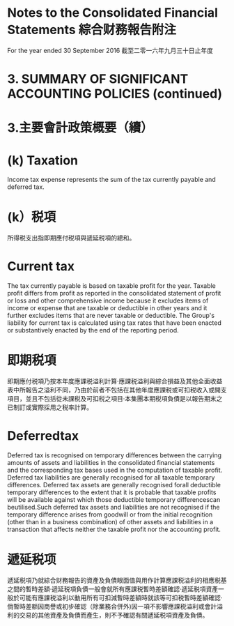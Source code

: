 # Notes to the Consolidated Financial Statements 綜合财務報告附注  

For the year ended 30 September 2016 截至二零一六年九月三十日止年度  

# 3. SUMMARY OF SIGNIFICANT ACCOUNTING POLICIES (continued)  

# 3.主要會計政策概要（續）  

# (k) Taxation  

Income tax expense represents the sum of the tax currently payable and deferred tax.  

# (k）税項  

所得税支出指即期應付税項與遞延税項的總和。  

# Current tax  

The tax currently payable is based on taxable profit for the year. Taxable profit differs from profit as reported in the consolidated statement of profit or loss and other comprehensive income because it excludes items of income or expense that are taxable or deductible in other years and it further excludes items that are never taxable or deductible. The Group's liability for current tax is calculated using tax rates that have been enacted or substantively enacted by the end of the reporting period.  

# 即期税項  

即期應付税項乃按本年度應課税溢利計算·應課税溢利與綜合損益及其他全面收益表中所報告之溢利不同，乃由於前者不包括在其他年度應課税或可扣税收入或開支項目，並且不包括從未課税及可扣税之項目·本集團本期税項負債是以報告期末之已制訂或實際採用之税率計算。  

# Deferredtax  

Deferred tax is recognised on temporary differences between the carrying amounts of assets and liabilities in the consolidated financial statements and the corresponding tax bases used in the computation of taxable profit. Deferred tax liabilities are generally recognised for all taxable temporary differences. Deferred tax assets are generally recognised forall deductible temporary differences to the extent that it is probable that taxable profits will be available against which those deductible temporary differencescan beutilised.Such deferred tax assets and liabilities are not recognised if the temporary difference arises from goodwill or from the initial recognition (other than in a business combination) of other assets and liabilities in a transaction that affects neither the taxable profit nor the accounting profit.  

# 遞延税项  

遞延税項乃就綜合财務報告的資產及負債眼面值與用作計算應課税溢利的相應税基之間的暫時差額·遞延税項負債一般會就所有應課税暫時差額確認·遞延税項資產一般於可能有應課税溢利以動用所有可扣減暫時差額時就該等可扣税暫時差額確認·倘暫時差额因商譽或初步確認（除業務合併外)因一項不影響應課税溢利或會計溢利的交易的其他資產及負債而產生，則不予確認有關遞延税項資產及負債。  